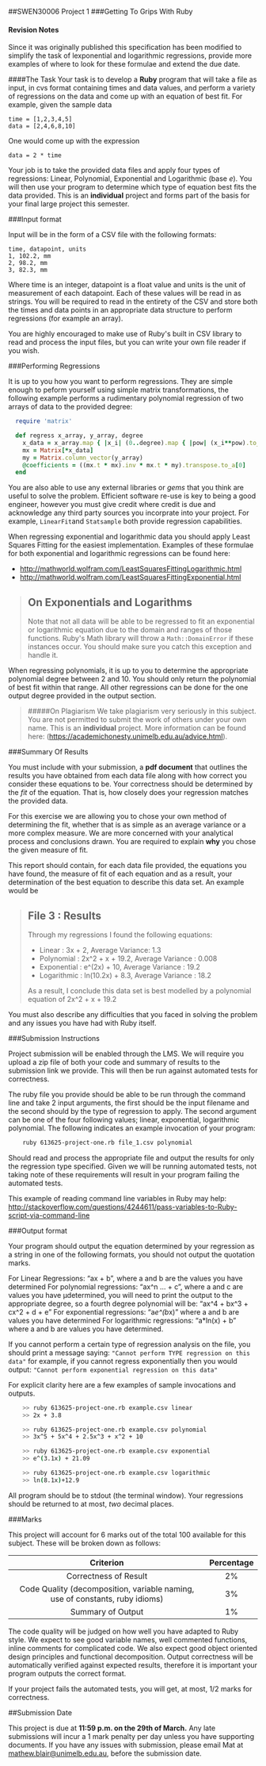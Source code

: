 ##SWEN30006 Project 1
###Getting To Grips With Ruby
#### Revision Notes
Since it was originally published this specification has been modified to simplify the task of lexponential and logarithmic regressions, provide more examples of where to look for these formulae and extend the due date.

####The Task
Your task is to develop a **Ruby** program that will take a file as input, in cvs format containing times and data values, and perform a variety of regressions on the data and come up with an equation of best fit. For example, given the sample data

    time = [1,2,3,4,5]
    data = [2,4,6,8,10]

One would come up with the expression

    data = 2 * time

Your job is to take the provided data files and apply four types of regressions: Linear, Polynomial, Exponential and Logarithmic (base *e*). You will then use your program to determine which type of equation best fits the data provided. This is an **individual** project and forms part of the basis for your final large project this semester.

###Input format

Input will be in the form of a CSV file with the following formats:

    time, datapoint, units
    1, 102.2, mm
    2, 98.2, mm
    3, 82.3, mm

Where time is an integer, datapoint is a float value and units is the unit of measurement of each datapoint. Each of these values will be read in as strings. You will be required to read in the entirety of the CSV and store both the times and data points in an appropriate data structure to perform regressions (for example an array).

You are highly encouraged to make use of Ruby's built in CSV library to read and process the input files, but you can write your own file reader if you wish.

###Performing Regressions

It is up to you how you want to perform regressions. They are simple enough to peform yourself using simple matrix transformations, the following example performs a rudimentary polynomial regression of two arrays of data to the provided degree:

````ruby
  require 'matrix'

  def regress x_array, y_array, degree
    x_data = x_array.map { |x_i| (0..degree).map { |pow| (x_i**pow).to_f } }
    mx = Matrix[*x_data]
    my = Matrix.column_vector(y_array)
    @coefficients = ((mx.t * mx).inv * mx.t * my).transpose.to_a[0]
  end
````

You are also able to use any external libraries or *gems* that you think are useful to solve the problem. Efficient software re-use is key to being a good engineer, however you must give credit where credit is due and acknowledge any third party sources you incorprate into your project. For example, `LinearFit`and `Statsample` both provide regression capabilities.

When regressing exponential and logarithmic data you should apply Least Squares Fitting for the easiest implementation. Examples of these formulae for both exponential and logarithmic regressions can be found here:

- http://mathworld.wolfram.com/LeastSquaresFittingLogarithmic.html
- http://mathworld.wolfram.com/LeastSquaresFittingExponential.html

> ## On Exponentials and Logarithms
> Note that not all data will be able to be regressed to fit an exponential or logarithmic equation due to the domain and ranges of those functions. Ruby's Math library will throw a  `Math::DomainError` if these instances occur. You should make sure you catch this exception and handle it.

When regressing polynomials, it is up to you to determine the appropriate polynomial degree between 2 and 10. You should only return the polynomial of best fit within that range. All other regressions can be done for the one output degree provided in the output section.

> #####On Plagiarism
> We take plagiarism very seriously in this subject. You are not permitted to
> submit the work of others under your own name. This is an **individual**
> project. More information can be found here: (https://academichonesty.unimelb.edu.au/advice.html).

###Summary Of Results

You must include with your submission, a **pdf document** that outlines the results you have obtained from each data file along with how correct you consider these equations to be. Your correctness should be determined by the *fit* of the equation. That is, how closely does your regression matches the provided data.

For this exercise we are allowing you to chose your own method of determining the fit, whether that is as simple as an average variance or a more complex measure. We are more concerned with your analytical process and conclusions drawn. You are required to explain **why** you chose the given measure of fit.

This report should contain, for each data file provided, the equations you have found, the measure of fit of each equation and as a result, your determination of the best equation to describe this data set. An example would be

> ## File 3 : Results
> Through my regressions I found the following equations:
>
>  - Linear : 3x + 2, Average Variance: 1.3
>  - Polynomial : 2x^2 + x + 19.2, Average Variance : 0.008
>  - Exponential : e^(2x) + 10, Average Variance : 19.2
>  - Logarithmic : ln(10.2x) + 8.3, Average Variance : 18.2
>
> As a result, I conclude this data set is best modelled by a polynomial equation of 2x^2 + x + 19.2

You must also describe any difficulties that you faced in solving the problem and any issues you have had with Ruby itself.

###Submission Instructions

Project submission will be enabled through the LMS. We will require you upload a zip file of both your code and summary of results to the submission link we provide. This will then be run against automated tests for correctness.

The ruby file you provide should be able to be run through the command line and take 2 input arguments, the first should be the input filename and the second should by the type of regression to apply. The second argument can be one of the four following values; linear, exponential, logarithmic polynomial. The following indicates an example invocation of your program:

````bash
    ruby 613625-project-one.rb file_1.csv polynomial
````

Should read and process the appropriate file and output the results for only the regression type specified. Given we will be running automated tests, not taking note of these requirements will result in your program failing the automated tests.

This example of reading command line variables in Ruby may help: http://stackoverflow.com/questions/4244611/pass-variables-to-Ruby-script-via-command-line

###Output format

Your program should output the equation determined by your regression as a string in one of the following formats, you should not output the quotation marks.

For Linear Regressions: “ax + b”, where a and b are the values you have determined
For polynomial regressions: “ax^n … + c”, where a and c are values you have µdetermined, you will need to print the output to the appropriate degree, so a fourth degree polynomial will be: “ax^4 + bx^3 + cx^2 + d + e”
For exponential regressions: “a*e^(b*x)” where a and b are values you have determined
For logarithmic regressions: “a*ln(x) + b” where a and b are values you have determined.

If you cannot perform a certain type of regression analysis on the file, you should print a message saying: `"Cannot perform TYPE regression on this data"` for example, if you cannot regress exponentially then you would output:
`"Cannot perform exponential regression on this data"`

For explicit clarity here are a few examples of sample invocations and outputs.

````bash
    >> ruby 613625-project-one.rb example.csv linear
    >> 2x + 3.8

    >> ruby 613625-project-one.rb example.csv polynomial
    >> 3x^5 + 5x^4 + 2.5x^3 + x^2 + 10

    >> ruby 613625-project-one.rb example.csv exponential
    >> e^(3.1x) + 21.09

    >> ruby 613625-project-one.rb example.csv logarithmic
    >> ln(8.1x)+12.9
````

All program should be to stdout (the terminal window). Your regressions should be returned to at most, *two* decimal places.

###Marks

This project will account for 6 marks out of the total 100 available for this subject. These will be broken down as follows:

| Criterion  | Percentage |
| :------------: | :-----:|
| Correctness of Result | 2%|
| Code Quality (decomposition, variable naming, use of constants, ruby idioms) | 3% |
| Summary of Output | 1% |

The code quality will be judged on how well you have adapted to Ruby style. We expect to see good variable names, well commented functions, inline comments for complicated code. We also expect good object oriented design principles and functional decomposition. Output correctness will be automatically verified against expected results, therefore it is important your program outputs the correct format.

If your project fails the automated tests, you will get, at most, 1/2 marks for correctness.

##Submission Date

This project is due at **11:59 p.m. on the 29th of March.** Any late submissions will incur a 1 mark penalty per day unless you have supporting documents. If you have any issues with submission, please email Mat at mathew.blair@unimelb.edu.au, before the submission date.

